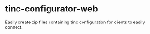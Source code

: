 # tinc-configurator-web
Easily create zip files containing tinc configuration for clients to easily connect.
